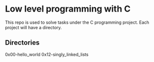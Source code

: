# Low level programming with C
This repo is used to solve tasks under the C programming project. Each project will have a directory.

## Directories
0x00-hello_world
0x12-singly_linked_lists